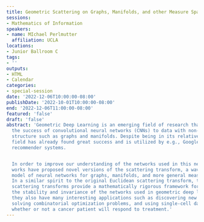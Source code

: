 ```yaml
---
title: Geometric Scattering on Graphs, Manifolds, and other Measure Spaces
sessions:
- Mathematics of Information
speakers:
- name: MIchael Perlmutter
  affiliation: UCLA
locations:
- Junior Ballroom C
tags:
- ''
outputs:
- HTML
- Calendar
categories:
- special-session
date: '2022-12-06T10:00:00-08:00'
publishDate: '2022-10-01T10:00:00-08:00'
end: '2022-12-06T11:00:00-08:00'
featured: 'false'
draft: 'false'
abstract: 'Geometric Deep Learning is an emerging field of research that aims to extend
  the success of convolutional neural networks (CNNs) to data with non-Euclidean geometric
  structure such as graphs and manifolds. Despite being in its relative infancy, this
  field has already found great success and is utilized by e.g., Google Maps and Amazon''s
  recommender systems.


  In order to improve our understanding of the networks used in this new field, several
  works have proposed novel versions of the scattering transform, a wavelet-based
  model of neural networks for graphs, manifolds, and more general measure spaces.
  In a similar spirit to the original Euclidean scattering transform, these geometric
  scattering transforms provide a mathematically rigorous framework for understanding
  the stability and invariance of the networks used in geometric deep learning. Additionally,
  they also have many interesting applications such as discovering new drug-like molecules,
  solving combinatorial optimization problems, and using single-cell data to predict
  whether or not a cancer patient will respond to treatment.'
---
```

